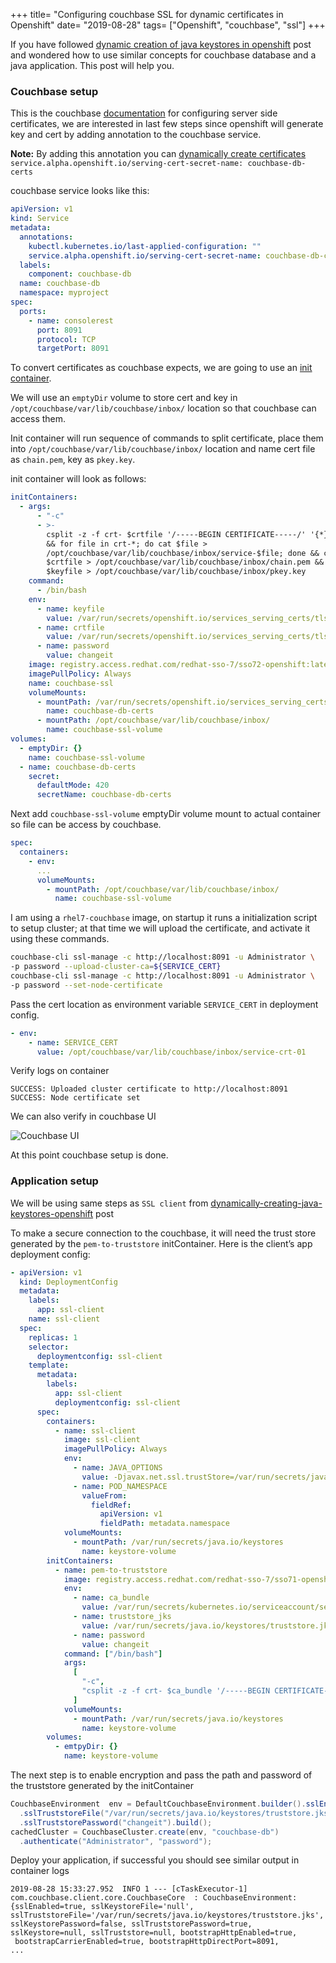 +++
title= "Configuring couchbase SSL for dynamic certificates in Openshift"
date= "2019-08-28"
tags= ["Openshift", "couchbase", "ssl"]
+++

If you have followed [dynamic creation of java keystores in openshift](https://developers.redhat.com/blog/2017/11/22/dynamically-creating-java-keystores-openshift/) post and wondered how to use similar concepts for couchbase database and a java application. This post will help you.

### Couchbase setup

This is the couchbase [documentation](https://docs.couchbase.com/server/6.0/manage/manage-security/configure-server-certificates.html#configure-server-side-certificates) for configuring server side certificates, we are interested in last few steps since openshift will generate key and cert by adding annotation to the couchbase service.

**Note:** By adding this annotation you can [dynamically create certificates](https://docs.openshift.com/container-platform/3.11/dev_guide/secrets.html#service-serving-certificate-secrets)
`service.alpha.openshift.io/serving-cert-secret-name: couchbase-db-certs`

couchbase service looks like this:

```yaml
apiVersion: v1
kind: Service
metadata:
  annotations:
    kubectl.kubernetes.io/last-applied-configuration: ""
    service.alpha.openshift.io/serving-cert-secret-name: couchbase-db-certs
  labels:
    component: couchbase-db
  name: couchbase-db
  namespace: myproject
spec:
  ports:
    - name: consolerest
      port: 8091
      protocol: TCP
      targetPort: 8091
```

To convert certificates as couchbase expects, we are going to use an [init container](https://docs.openshift.com/container-platform/3.11/architecture/core_concepts/pods_and_services.html#pods-services-init-containers).

We will use an `emptyDir` volume to store cert and key in `/opt/couchbase/var/lib/couchbase/inbox/` location so that couchbase can access them.

Init container will run sequence of commands to split certificate, place them into `/opt/couchbase/var/lib/couchbase/inbox/` location and name cert file as `chain.pem`, key as `pkey.key`.

init container will look as follows:

```yaml
initContainers:
  - args:
      - "-c"
      - >-
        csplit -z -f crt- $crtfile '/-----BEGIN CERTIFICATE-----/' '{*}'
        && for file in crt-*; do cat $file >
        /opt/couchbase/var/lib/couchbase/inbox/service-$file; done && cat
        $crtfile > /opt/couchbase/var/lib/couchbase/inbox/chain.pem && cat
        $keyfile > /opt/couchbase/var/lib/couchbase/inbox/pkey.key
    command:
      - /bin/bash
    env:
      - name: keyfile
        value: /var/run/secrets/openshift.io/services_serving_certs/tls.key
      - name: crtfile
        value: /var/run/secrets/openshift.io/services_serving_certs/tls.crt
      - name: password
        value: changeit
    image: registry.access.redhat.com/redhat-sso-7/sso72-openshift:latest
    imagePullPolicy: Always
    name: couchbase-ssl
    volumeMounts:
      - mountPath: /var/run/secrets/openshift.io/services_serving_certs
        name: couchbase-db-certs
      - mountPath: /opt/couchbase/var/lib/couchbase/inbox/
        name: couchbase-ssl-volume
volumes:
  - emptyDir: {}
    name: couchbase-ssl-volume
  - name: couchbase-db-certs
    secret:
      defaultMode: 420
      secretName: couchbase-db-certs
```

Next add `couchbase-ssl-volume` emptyDir volume mount to actual container so file can be access by couchbase.

```yaml
spec:
  containers:
    - env:
      ...
      volumeMounts:
        - mountPath: /opt/couchbase/var/lib/couchbase/inbox/
          name: couchbase-ssl-volume
```

I am using a `rhel7-couchbase` image, on startup it runs a initialization script to setup cluster; at that time we will upload the certificate, and activate it using these commands.

```bash
couchbase-cli ssl-manage -c http://localhost:8091 -u Administrator \
-p password --upload-cluster-ca=${SERVICE_CERT}
couchbase-cli ssl-manage -c http://localhost:8091 -u Administrator \
-p password --set-node-certificate
```

Pass the cert location as environment variable `SERVICE_CERT` in deployment config.

```yaml
- env:
    - name: SERVICE_CERT
      value: /opt/couchbase/var/lib/couchbase/inbox/service-crt-01
```

Verify logs on container

```text
SUCCESS: Uploaded cluster certificate to http://localhost:8091
SUCCESS: Node certificate set
```

We can also verify in couchbase UI

![Couchbase UI](/images/couchbase-ssl/couchbase_openshift_ssl.png)

At this point couchbase setup is done.

### Application setup

We will be using same steps as `SSL client` from [dynamically-creating-java-keystores-openshift](https://developers.redhat.com/blog/2017/11/22/dynamically-creating-java-keystores-openshift/) post

To make a secure connection to the couchbase, it will need the trust store generated by the `pem-to-truststore` initContainer. Here is the client’s app deployment config:

```yaml
- apiVersion: v1
  kind: DeploymentConfig
  metadata:
    labels:
      app: ssl-client
    name: ssl-client
  spec:
    replicas: 1
    selector:
      deploymentconfig: ssl-client
    template:
      metadata:
        labels:
          app: ssl-client
          deploymentconfig: ssl-client
      spec:
        containers:
          - name: ssl-client
            image: ssl-client
            imagePullPolicy: Always
            env:
              - name: JAVA_OPTIONS
                value: -Djavax.net.ssl.trustStore=/var/run/secrets/java.io/keystores/truststore.jks -Djavax.net.ssl.trustStorePassword=changeit
              - name: POD_NAMESPACE
                valueFrom:
                  fieldRef:
                    apiVersion: v1
                    fieldPath: metadata.namespace
            volumeMounts:
              - mountPath: /var/run/secrets/java.io/keystores
                name: keystore-volume
        initContainers:
          - name: pem-to-truststore
            image: registry.access.redhat.com/redhat-sso-7/sso71-openshift:1.1-16
            env:
              - name: ca_bundle
                value: /var/run/secrets/kubernetes.io/serviceaccount/service-ca.crt
              - name: truststore_jks
                value: /var/run/secrets/java.io/keystores/truststore.jks
              - name: password
                value: changeit
            command: ["/bin/bash"]
            args:
              [
                "-c",
                "csplit -z -f crt- $ca_bundle '/-----BEGIN CERTIFICATE-----/' '{*}' && for file in crt-*; do keytool -import -noprompt -keystore $truststore_jks -file $file -storepass changeit -alias service-$file; done",
              ]
            volumeMounts:
              - mountPath: /var/run/secrets/java.io/keystores
                name: keystore-volume
        volumes:
          - emtpyDir: {}
            name: keystore-volume
```

The next step is to enable encryption and pass the path and password of the truststore generated by the initContainer

```java
CouchbaseEnvironment  env = DefaultCouchbaseEnvironment.builder().sslEnabled(true)
  .sslTruststoreFile("/var/run/secrets/java.io/keystores/truststore.jks")
  .sslTruststorePassword("changeit").build();
cachedCluster = CouchbaseCluster.create(env, "couchbase-db")
  .authenticate("Administrator", "password");
```

Deploy your application, if successful you should see similar output in container logs

```log
2019-08-28 15:33:27.952  INFO 1 --- [cTaskExecutor-1]
com.couchbase.client.core.CouchbaseCore  : CouchbaseEnvironment:
{sslEnabled=true, sslKeystoreFile='null', sslTruststoreFile='/var/run/secrets/java.io/keystores/truststore.jks',
sslKeystorePassword=false, sslTruststorePassword=true,
sslKeystore=null, sslTruststore=null, bootstrapHttpEnabled=true,
 bootstrapCarrierEnabled=true, bootstrapHttpDirectPort=8091,
...
```

